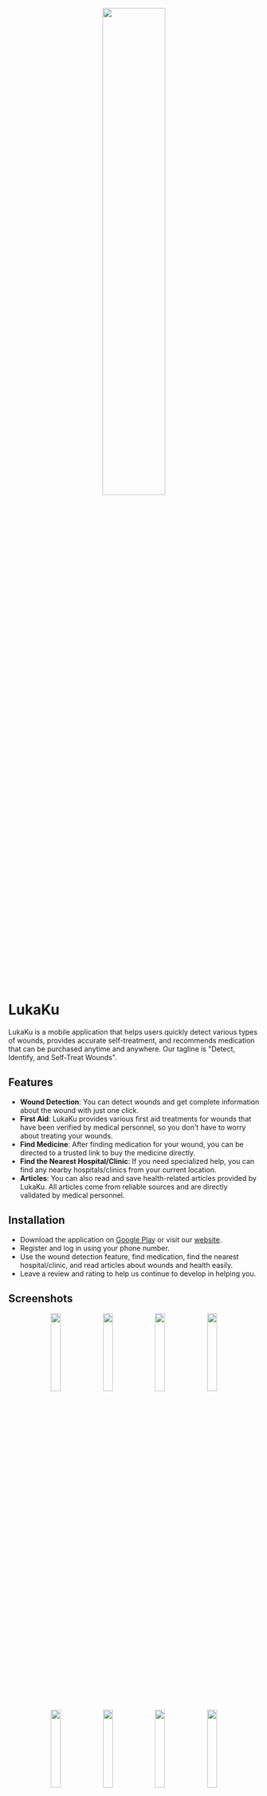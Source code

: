 <p align="center">
  <img src="https://user-images.githubusercontent.com/51723168/219257646-08b82cbb-ae30-4d7f-8efa-bd02697c1dbe.png" width="50%">
</p>


# LukaKu

LukaKu is a mobile application that helps users quickly detect various types of wounds, provides accurate self-treatment, and recommends medication that can be purchased anytime and anywhere. Our tagline is "Detect, Identify, and Self-Treat Wounds".



## Features

- **Wound Detection**: You can detect wounds and get complete information about the wound with just one click.
- **First Aid**: LukaKu provides various first aid treatments for wounds that have been verified by medical personnel, so you don't have to worry about treating your wounds.
- **Find Medicine**: After finding medication for your wound, you can be directed to a trusted link to buy the medicine directly.
- **Find the Nearest Hospital/Clinic**: If you need specialized help, you can find any nearby hospitals/clinics from your current location.
- **Articles**: You can also read and save health-related articles provided by LukaKu. All articles come from reliable sources and are directly validated by medical personnel.



## Installation

- Download the application on [Google Play](https://play.google.com/store/apps/details?id=id.lukaku.app) or visit our [website](https://lukaku.id).
- Register and log in using your phone number.
- Use the wound detection feature, find medication, find the nearest hospital/clinic, and read articles about wounds and health easily.
- Leave a review and rating to help us continue to develop in helping you.


## Screenshots
<p align="center">
   <img src="https://user-images.githubusercontent.com/51723168/219259831-c005fd02-b243-409d-ba91-cedd7e4284c5.png" width="20%">
   <img src="https://user-images.githubusercontent.com/51723168/219259829-bbac41b8-f787-4226-b2b7-724bd4ff7a29.png" width="20%">
   <img src="https://user-images.githubusercontent.com/51723168/219259833-c1f4a357-c867-4c4e-b8a3-8a2830258d0f.png" width="20%">
   <img src="https://user-images.githubusercontent.com/51723168/219259828-9fd33ba0-cd12-4b69-a65d-ceaa94d39d6a.png" width="20%">
</p>

<p align="center">
   <img src="https://user-images.githubusercontent.com/51723168/219259834-edb6044c-e1bb-48b9-88a9-82dd235e2060.png" width="20%">
   <img src="https://user-images.githubusercontent.com/51723168/219259830-7c742e52-e8b6-4231-a167-4e84a6cd7639.png" width="20%">
   <img src="https://user-images.githubusercontent.com/51723168/219259832-2c5d4000-718d-4f57-812f-f9cacafbb7cd.png" width="20%">
   <img src="https://user-images.githubusercontent.com/51723168/219259842-58cfd0ab-97c6-47fe-a1ba-899dc7b1ebf1.png" width="20%">
</p>

<p align="center">
    <img src="https://user-images.githubusercontent.com/51723168/219259854-a32cf72a-4f8f-46e1-a48c-7a9676573432.png" width="20%">
    <img src="https://user-images.githubusercontent.com/51723168/219259867-db3042b3-ba0a-47ef-bcdb-24189a1cee91.png" width="20%">
    <img src="https://user-images.githubusercontent.com/51723168/219259885-c103a53e-04fd-40d0-8816-acdec9de983c.png" width="20%">
    <img src="https://user-images.githubusercontent.com/51723168/219259925-24b375e8-aa9c-4146-9a63-993894df1828.png" width="20%">
</p>


## Demo

To see the LukaKu application demo, please download it [here](https://drive.google.com/file/d/10gIPGGmkLe9pjKNTrX9PrW84AfeL2Km1/view?usp=share_link).


## Support By

This project is supported by the following companies:

- Kampus Merdeka
- Bangkit Academy 2022
- Google
- GoTo
- Traveloka


# API Reference

We also provide API documentation for developers who are interested in integrating with our application. Visit our [API documentation](https://lukaku-new-ry4hqvvwxq-as.a.run.app/docs#/).


## Optimizations

Login with phone number, OTP authentication, detection using YOLOv5 model.


## Tech Stack

**Client:** Android Studio, Kotlin, Android SDK, XML, Jetpack, Retrofit, Dagger, Glide 

**Server:** Python, Flask, YOLOv5, TensorFlow, Docker, Google Cloud Platform, etc.

## Documentation

To access the LukaKu logo and media, as well as our identity guidelines, visit [this link](https://drive.google.com/drive/folders/1fa8McQ6ih-Lbm8tIljwYoM_9mz7Ycdsr?usp=share_link) and [this link](https://drive.google.com/file/d/1BevHnXDi4U8JkAPDIU1IB29_vNu97sne/view?usp=share_link) respectively. We also provide a LukaKu manual book that you can download and use as a guide in using our application. You can download the manual book from [this link](https://drive.google.com/file/d/1kbBjyC4f-t_eI2LFWgTfgo8ZqeFKaFsf/view?usp=share_link).



## Information

⚡️ Fun fact: The name LukaKu is not inspired by football player Romelu Lukaku Bolingoli, but from a joint agreement where LUKA in LukaKu has the meaning of "(Latest, Universal, Knowledge, Accompany)".


## Roadmap

- Team C22-PS188 Bangkit Capstone Project 2022

- Team C22-PS188 Bangkit Incubation 2022


## Lessons Learned

Lessons learned during the project building process can help identify areas for improvement in future projects. Some possible lessons learned for a project may include:

- **Technical skills**: During the project, you may have learned new technical skills related to the tools, languages, or frameworks used. For example, you may have gained expertise in a new programming language, learned new techniques for using a particular framework, or gained knowledge of cloud services.

- **Project management**: Managing a project can be challenging, especially if it involves multiple team members and stakeholders. You may have learned how to set realistic timelines, identify and mitigate risks, manage team members, and communicate effectively with stakeholders.

- **Problem-solving**: Building a project often involves problem-solving, which can help you develop your analytical and critical thinking skills. You may have encountered technical issues, bugs, or other challenges that required creative solutions.

- **Collaboration**: Working on a project with a team requires effective collaboration, communication, and teamwork. You may have learned how to work with different personalities and skill sets, delegate tasks, and resolve conflicts.

- **Quality assurance**: Building a high-quality project requires thorough testing and quality assurance. You may have learned how to write test cases, perform manual and automated testing, and ensure that the project meets the required quality standards.

- **Business skills**: Depending on the project, you may have gained knowledge of business skills such as market research, user experience design, product management, or customer service.

Challenges during the project building process are also common. Some possible challenges and how to overcome them include:

- **Technical challenges**: Technical challenges can arise when building a project, such as bugs, issues with integrations, or difficulties with the project architecture. To overcome these challenges, you may need to seek out resources such as online forums, documentation, or consult with experts in the relevant fields.

- **Time management**: Time management can be a challenge when building a project, especially if you are working with a team or have competing priorities. To overcome this challenge, it may be helpful to set realistic timelines and milestones, communicate effectively with team members, and be flexible in adjusting the project plan as necessary.

- **Communication**: Communication challenges can arise when working on a project with a team, stakeholders, or clients. To overcome these challenges, you may need to establish clear lines of communication, set expectations for communication frequency and mode, and be responsive and proactive in communicating progress, challenges, and feedback.

- **Resource constraints**: Resource constraints such as limited budget, personnel, or equipment can pose challenges during the project building process. To overcome this challenge, it may be helpful to prioritize essential features and functions, seek out cost-effective solutions, and be creative in finding alternative resources or approaches.

- **Stakeholder management**: Managing stakeholders such as clients, users, or investors can be challenging, especially if they have differing needs or expectations. To overcome this challenge, it may be helpful to establish clear lines of communication, set expectations for involvement and feedback, and be transparent and proactive in communicating progress and addressing concerns.

## Feedback

If you have any feedback, please reach out to us at support@lukaku.id


## FAQ

#### In what form is the service provided?

The service is provided in the form of a mobile application based on Mobile Health (mHealth) with 4 main features.

#### What types of wounds can be detected in this application?

The application can currently detect at least seven types of wounds: Abrasion, Incision, Laceration, Burn, Stab wound, Bruise, and Bunion.


## 🔗 Networking
[![Website](https://img.shields.io/badge/website-41B883?style=for-the-badge&logo=google-chrome&logoColor=white)](https://www.lukaku.id/)
[![linkedin](https://img.shields.io/badge/linkedin-0A66C2?style=for-the-badge&logo=linkedin&logoColor=white)](https://www.linkedin.com/company/LukaKu/)
[![instagram](https://img.shields.io/badge/instagram-E4405F?style=for-the-badge&logo=instagram&logoColor=white)](https://www.instagram.com/lukakuid/)
[![Facebook](https://img.shields.io/badge/facebook-1877F2?style=for-the-badge&logo=facebook&logoColor=white)](https://www.facebook.com/lukakuindonesia)


## Support

For support, email support@lukaku.id or join our  [LinkedIn](https://www.linkedin.com/company/LukaKu/).



## Related

Here are some related projects

- [Mobile Development README](https://github.com/LukaKu-Bangkit2022/LukaKuApp#readme)

- [Mechine Learning README](https://github.com/LukaKu-Bangkit2022/LukaKu-ML#readme)

- [Cloud Computting README](https://github.com/LukaKu-Bangkit2022/LukaKu-cloud#readme)
